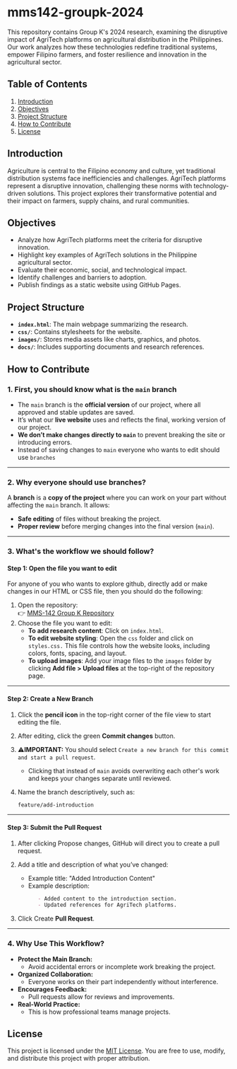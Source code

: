 # mms142-groupk-2024

This repository contains Group K's 2024 research, examining the disruptive impact of AgriTech platforms on agricultural distribution in the Philippines. Our work analyzes how these technologies redefine traditional systems, empower Filipino farmers, and foster resilience and innovation in the agricultural sector.

## Table of Contents
1. [Introduction](#introduction)
2. [Objectives](#objectives)
3. [Project Structure](#project-structure)
4. [How to Contribute](#how-to-contribute)
5. [License](#license)

## Introduction

Agriculture is central to the Filipino economy and culture, yet traditional distribution systems face inefficiencies and challenges. AgriTech platforms represent a disruptive innovation, challenging these norms with technology-driven solutions. This project explores their transformative potential and their impact on farmers, supply chains, and rural communities.

## Objectives

- Analyze how AgriTech platforms meet the criteria for disruptive innovation.
- Highlight key examples of AgriTech solutions in the Philippine agricultural sector.
- Evaluate their economic, social, and technological impact.
- Identify challenges and barriers to adoption.
- Publish findings as a static website using GitHub Pages.

## Project Structure

- **`index.html`**: The main webpage summarizing the research.
- **`css/`**: Contains stylesheets for the website.
- **`images/`**: Stores media assets like charts, graphics, and photos.
- **`docs/`**: Includes supporting documents and research references.

## How to Contribute

### 1. First, you should know what is the `main` branch
- The `main` branch is the **official version** of our project, where all approved and stable updates are saved.
- It’s what our **live website** uses and reflects the final, working version of our project.
- **We don’t make changes directly to `main`** to prevent breaking the site or introducing errors.
- Instead of saving changes to `main` everyone who wants to edit should use `branches`

<!-- Add an empty line above --- -->
---

### 2. Why everyone should use branches?
A **branch** is a **copy of the project** where you can work on your part without affecting the `main` branch. It allows:
- **Safe editing** of files without breaking the project.
- **Proper review** before merging changes into the final version (`main`).

<!-- Add an empty line above --- -->
---

### 3. What's the workflow we should follow?

#### **Step 1: Open the file you want to edit**
For anyone of you who wants to explore github, directly add or make changes in our HTML or CSS file, then you should do the following: 

1. Open the repository:  
   👉 [MMS-142 Group K Repository](https://github.com/MMS-142-Group-K-2024/mms142-groupk-2024)
2. Choose the file you want to edit:
   - **To add research content**: Click on `index.html`.
   - **To edit website styling**: Open the `css` folder and click on `styles.css.` This file controls how the website looks, including colors, fonts, spacing, and layout.
   - **To upload images**: Add your image files to the `images` folder by clicking **Add file > Upload files** at the top-right of the repository page. 

<!-- Add an empty line above --- -->
---

#### **Step 2: Create a New Branch**
1. Click the **pencil icon** in the top-right corner of the file view to start editing the file.
2. After editing, click the green **Commit changes** button.
3. ⚠️**IMPORTANT:** You should select `Create a new branch for this commit and start a pull request`.  
   - Clicking that instead of `main` avoids overwriting each other's work and keeps your changes separate until reviewed.

4. Name the branch descriptively, such as:
   ```bash
   feature/add-introduction
   ```

<!-- Add an empty line above --- -->
---

#### **Step 3: Submit the Pull Request**
1. After clicking Propose changes, GitHub will direct you to create a pull request.
2. Add a title and description of what you’ve changed:
   - Example title: "Added Introduction Content"
   - Example description:
     ```markdown
        - Added content to the introduction section.
        - Updated references for AgriTech platforms.
     ```
     
3. Click Create **Pull Request**.

<!-- Add an empty line above --- -->
---
   
### **4. Why Use This Workflow?**
- **Protect the Main Branch:**
   - Avoid accidental errors or incomplete work breaking the project.
- **Organized Collaboration:**
   - Everyone works on their part independently without interference.
- **Encourages Feedback:**
   - Pull requests allow for reviews and improvements.
- **Real-World Practice:**
   - This is how professional teams manage projects.

## License
This project is licensed under the [MIT License](LICENSE).
You are free to use, modify, and distribute this project with proper attribution.


